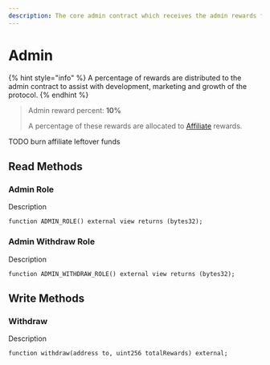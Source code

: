 ```yaml
---
description: The core admin contract which receives the admin rewards from the protocol.
---
```


# Admin

{% hint style="info" %}
A percentage of rewards are distributed to the admin contract to assist with development, marketing and growth of the protocol.
{% endhint %}

> Admin reward percent: **10%**
>
> A percentage of these rewards are allocated to [Affiliate](../../kei-financial-services/affiliate.md) rewards.

TODO burn affiliate leftover funds

## Read Methods

### Admin Role

Description

```solidity
function ADMIN_ROLE() external view returns (bytes32);
```

### Admin Withdraw Role

Description

```solidity
function ADMIN_WITHDRAW_ROLE() external view returns (bytes32);
```

## Write Methods

### Withdraw

Description

```solidity
function withdraw(address to, uint256 totalRewards) external;
```
